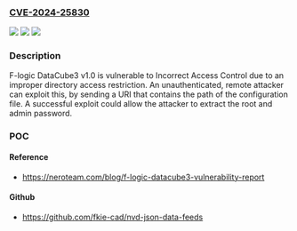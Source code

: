 ### [CVE-2024-25830](https://cve.mitre.org/cgi-bin/cvename.cgi?name=CVE-2024-25830)
![](https://img.shields.io/static/v1?label=Product&message=n%2Fa&color=blue)
![](https://img.shields.io/static/v1?label=Version&message=n%2Fa&color=blue)
![](https://img.shields.io/static/v1?label=Vulnerability&message=n%2Fa&color=brighgreen)

### Description

F-logic DataCube3 v1.0 is vulnerable to Incorrect Access Control due to an improper directory access restriction. An unauthenticated, remote attacker can exploit this, by sending a URI that contains the path of the configuration file. A successful exploit could allow the attacker to extract the root and admin password.

### POC

#### Reference
- https://neroteam.com/blog/f-logic-datacube3-vulnerability-report

#### Github
- https://github.com/fkie-cad/nvd-json-data-feeds

